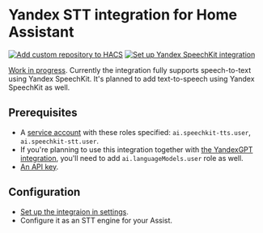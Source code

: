 # Yandex STT integration for Home Assistant

[![Add custom repository to HACS](https://my.home-assistant.io/badges/hacs_repository.svg)](https://my.home-assistant.io/redirect/hacs_repository/?owner=black-roland&repository=homeassistant-yandex-speechkit&category=integration) [![Set up Yandex SpeechKit integration](https://my.home-assistant.io/badges/config_flow_start.svg)](https://my.home-assistant.io/redirect/config_flow_start/?domain=yandex_speechkit)

[Work in progress](https://www.youtube.com/playlist?list=PLtVBPjV2ejLHG70DP8jzbR25Yab3WcaQS). Currently the integration fully supports speech-to-text using Yandex SpeechKit. It's planned to add text-to-speech using Yandex SpeechKit as well.

## Prerequisites

- A [service account](https://yandex.cloud/en/docs/iam/concepts/users/service-accounts) with these roles specified: `ai.speechkit-tts.user`, `ai.speechkit-stt.user`.
- If you're planning to use this integration together with [the YandexGPT integration](https://github.com/black-roland/homeassistant-yandexgpt), you'll need to add `ai.languageModels.user` role as well.
- [An API key](https://yandex.cloud/en/docs/iam/concepts/authorization/api-key).

## Configuration

- [Set up the integraion in settings](https://my.home-assistant.io/redirect/config_flow_start/?domain=yandex_speechkit).
- Configure it as an STT engine for your Assist.

